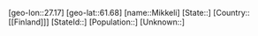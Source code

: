 ﻿---
location: [61.68,27.17]
type: City
tags:
- geo/City


SpocWebEntityId: 32474
isDeleted: false
confidential: public

---
[geo-lon::27.17]
[geo-lat::61.68]
[name::Mikkeli]
[State::]
[Country::[[Finland]]]
[StateId::]
[Population::]
[Unknown::]


